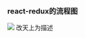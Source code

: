 ### react-redux的流程图
![](https://thumbnail0.baidupcs.com/thumbnail/202f33a17d29341d70695d58e377f925?fid=917901536-250528-553512906924851&time=1503108000&rt=pr&sign=FDTAER-DCb740ccc5511e5e8fedcff06b081203-EKcafuNJnIXNhJwHzaF0UB8Jdw0%3d&expires=8h&chkbd=0&chkv=0&dp-logid=5344501448989150446&dp-callid=0&size=c1280_u800&quality=90&vuk=917901536&ft=image)
改天上为描述